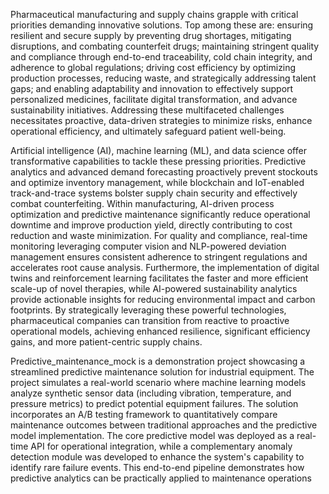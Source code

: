 Pharmaceutical manufacturing and supply chains grapple with critical priorities demanding innovative solutions. 
Top among these are: ensuring resilient and secure supply by preventing drug shortages, mitigating disruptions, 
and combating counterfeit drugs; maintaining stringent quality and compliance through end-to-end traceability, 
cold chain integrity, and adherence to global regulations; driving cost efficiency by optimizing production processes, 
reducing waste, and strategically addressing talent gaps; and enabling adaptability and innovation to effectively support personalized medicines, 
facilitate digital transformation, and advance sustainability initiatives. Addressing these multifaceted challenges necessitates proactive, 
data-driven strategies to minimize risks, enhance operational efficiency, and ultimately safeguard patient well-being.

Artificial intelligence (AI), machine learning (ML), and data science offer transformative capabilities to tackle these pressing priorities. 
Predictive analytics and advanced demand forecasting proactively prevent stockouts and optimize inventory management, 
while blockchain and IoT-enabled track-and-trace systems bolster supply chain security and effectively combat counterfeiting. 
Within manufacturing, AI-driven process optimization and predictive maintenance significantly reduce operational downtime and improve production yield, 
directly contributing to cost reduction and waste minimization. For quality and compliance, real-time monitoring leveraging computer vision 
and NLP-powered deviation management ensures consistent adherence to stringent regulations and accelerates root cause analysis. Furthermore, 
the implementation of digital twins and reinforcement learning facilitates the faster and more efficient scale-up of novel therapies, 
while AI-powered sustainability analytics provide actionable insights for reducing environmental impact and carbon footprints. 
By strategically leveraging these powerful technologies, pharmaceutical companies can transition from reactive to proactive operational models, 
achieving enhanced resilience, significant efficiency gains, and more patient-centric supply chains.

Predictive_maintenance_mock is a demonstration project showcasing a streamlined predictive maintenance solution for industrial equipment. The project simulates a real-world scenario where machine learning models analyze synthetic sensor data (including vibration, temperature, and pressure metrics) to predict potential equipment failures. The solution incorporates an A/B testing framework to quantitatively compare maintenance outcomes between traditional approaches and the predictive model implementation. The core predictive model was deployed as a real-time API for operational integration, while a complementary anomaly detection module was developed to enhance the system's capability to identify rare failure events. This end-to-end pipeline demonstrates how predictive analytics can be practically applied to maintenance operations
